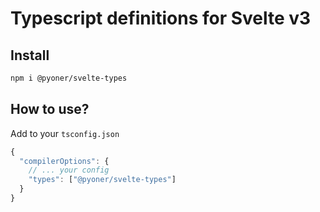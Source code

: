 # Typescript definitions for Svelte v3

## Install
```bash
npm i @pyoner/svelte-types
```

## How to use?

Add to your `tsconfig.json`
```javascript
{
  "compilerOptions": {
    // ... your config
    "types": ["@pyoner/svelte-types"]
  }
}
```
